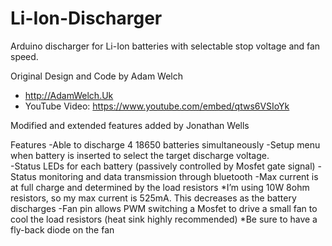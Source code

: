 # Li-Ion-Discharger
Arduino discharger for Li-Ion batteries with selectable stop voltage and fan speed.

Original Design and Code by Adam Welch
* http://AdamWelch.Uk
* YouTube Video: https://www.youtube.com/embed/qtws6VSIoYk

Modified and extended features added by Jonathan Wells


Features
-Able to discharge 4 18650 batteries simultaneously 
-Setup menu when battery is inserted to select the target discharge voltage.  
-Status LEDs for each battery (passively controlled by Mosfet gate signal) 
-Status monitoring and data transmission through bluetooth 
-Max current is at full charge and determined by the load resistors
  *I’m using 10W 8ohm resistors, so my max current is 525mA. This decreases as the battery discharges 
-Fan pin allows PWM switching a Mosfet to drive a small fan to cool the load resistors (heat sink highly recommended)
 *Be sure to have a fly-back diode on the fan 
